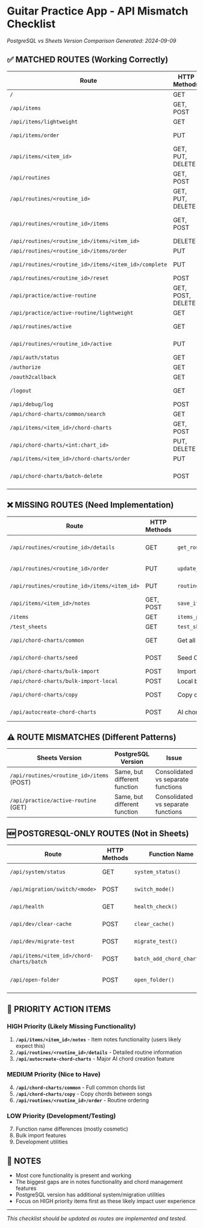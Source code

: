 # Guitar Practice App - API Mismatch Checklist
*PostgreSQL vs Sheets Version Comparison*
*Generated: 2024-09-09*

## ✅ MATCHED ROUTES (Working Correctly)

| Route | HTTP Methods | Function Name | Status |
|-------|-------------|---------------|--------|
| `/` | GET | `index()` | ✅ Match |
| `/api/items` | GET, POST | `items()` | ✅ Match |
| `/api/items/lightweight` | GET | `items_lightweight()` | ✅ Match |
| `/api/items/order` | PUT | `update_items_order()` vs `order_items()` | ⚠️ Function name differs |
| `/api/items/<item_id>` | GET, PUT, DELETE | `item()` | ✅ Match |
| `/api/routines` | GET, POST | `routines()` | ✅ Match |
| `/api/routines/<routine_id>` | GET, PUT, DELETE | `routine()` vs `routine_operations()` | ⚠️ Function name differs |
| `/api/routines/<routine_id>/items` | GET, POST | `routine_items()` vs `add_routine_item()` (POST) | ⚠️ Consolidated vs separate |
| `/api/routines/<routine_id>/items/<item_id>` | DELETE | `routine_item()` | ✅ Match |
| `/api/routines/<routine_id>/items/order` | PUT | `update_routine_items_order()` | ✅ Match |
| `/api/routines/<routine_id>/items/<item_id>/complete` | PUT | `mark_routine_item_complete()` vs `toggle_item_complete()` | ⚠️ Function name differs |
| `/api/routines/<routine_id>/reset` | POST | `reset_routine_progress()` | ✅ Match |
| `/api/practice/active-routine` | GET, POST, DELETE | `active_routine()` vs `get_active_routine_with_details()` | ⚠️ Consolidated vs separate |
| `/api/practice/active-routine/lightweight` | GET | `get_active_routine_lightweight()` | ✅ Match |
| `/api/routines/active` | GET | `get_active_routine_alt()` vs `get_active_routine_route()` | ⚠️ Function name differs |
| `/api/routines/<routine_id>/active` | PUT | `set_routine_active_status()` vs `set_routine_active_route()` | ⚠️ Function name differs |
| `/api/auth/status` | GET | `auth_status()` | ✅ Match |
| `/authorize` | GET | `authorize()` | ✅ Match |
| `/oauth2callback` | GET | `oauth2callback()` | ✅ Match |
| `/logout` | GET | `logout()` vs `logout_and_redirect()` | ⚠️ Function name differs |
| `/api/debug/log` | POST | `debug_log()` | ✅ Match |
| `/api/chord-charts/common/search` | GET | `search_common_chords()` | ✅ Match |
| `/api/items/<item_id>/chord-charts` | GET, POST | `item_chord_charts()` | ✅ Match |
| `/api/chord-charts/<int:chart_id>` | PUT, DELETE | `chord_chart()` | ✅ Match |
| `/api/items/<item_id>/chord-charts/order` | PUT | `update_chord_charts_order()` | ✅ Match |
| `/api/chord-charts/batch-delete` | POST | `batch_delete_chord_charts()` | ✅ Match (JUST FIXED!) |

## ❌ MISSING ROUTES (Need Implementation)

| Route | HTTP Methods | Function Name | Priority | Notes |
|-------|-------------|---------------|----------|-------|
| `/api/routines/<routine_id>/details` | GET | `get_routine_with_details()` | HIGH | Routine details with items |
| `/api/routines/<routine_id>/order` | PUT | `update_routine_order_route()` | MEDIUM | Routine ordering |
| `/api/routines/<routine_id>/items/<item_id>` | PUT | `routine_item()` | MEDIUM | Update routine item |
| `/api/items/<item_id>/notes` | GET, POST | `save_item_notes()` | HIGH | Item notes functionality |
| `/items` | GET | `items_page()` | LOW | Page route |
| `/test_sheets` | GET | `test_sheets()` | LOW | Testing route |
| `/api/chord-charts/common` | GET | Get all common chords | MEDIUM | Full common chords list |
| `/api/chord-charts/seed` | POST | Seed CommonChords | LOW | Development utility |
| `/api/chord-charts/bulk-import` | POST | Import from TormodKv | LOW | Bulk import |
| `/api/chord-charts/bulk-import-local` | POST | Local bulk import | LOW | Local import |
| `/api/chord-charts/copy` | POST | Copy chords between songs | MEDIUM | Chord copying |
| `/api/autocreate-chord-charts` | POST | AI chord creation | HIGH | Major feature |

## ⚠️ ROUTE MISMATCHES (Different Patterns)

| Sheets Version | PostgreSQL Version | Issue | Priority |
|---------------|-------------------|-------|----------|
| `/api/routines/<routine_id>/items` (POST) | Same, but different function | Consolidated vs separate functions | LOW |
| `/api/practice/active-routine` (GET) | Same, but different function | Consolidated vs separate functions | LOW |

## 🆕 POSTGRESQL-ONLY ROUTES (Not in Sheets)

| Route | HTTP Methods | Function Name | Purpose |
|-------|-------------|---------------|---------|
| `/api/system/status` | GET | `system_status()` | PostgreSQL system info |
| `/api/migration/switch/<mode>` | POST | `switch_mode()` | Migration utilities |
| `/api/health` | GET | `health_check()` | Health monitoring |
| `/api/dev/clear-cache` | POST | `clear_cache()` | Development utility |
| `/api/dev/migrate-test` | POST | `migrate_test()` | Migration testing |
| `/api/items/<item_id>/chord-charts/batch` | POST | `batch_add_chord_charts()` | Batch chord creation |
| `/api/open-folder` | POST | `open_folder()` | Songbook folder opening |

## 🎯 PRIORITY ACTION ITEMS

### HIGH Priority (Likely Missing Functionality)
1. **`/api/items/<item_id>/notes`** - Item notes functionality (users likely expect this)
2. **`/api/routines/<routine_id>/details`** - Detailed routine information 
3. **`/api/autocreate-chord-charts`** - Major AI chord creation feature

### MEDIUM Priority (Nice to Have)
4. **`/api/chord-charts/common`** - Full common chords list
5. **`/api/chord-charts/copy`** - Copy chords between songs
6. **`/api/routines/<routine_id>/order`** - Routine ordering

### LOW Priority (Development/Testing)
7. Function name differences (mostly cosmetic)
8. Bulk import features 
9. Development utilities

## 📝 NOTES
- Most core functionality is present and working
- The biggest gaps are in notes functionality and chord management features
- PostgreSQL version has additional system/migration utilities
- Focus on HIGH priority items first as these likely impact user experience

---
*This checklist should be updated as routes are implemented and tested.*